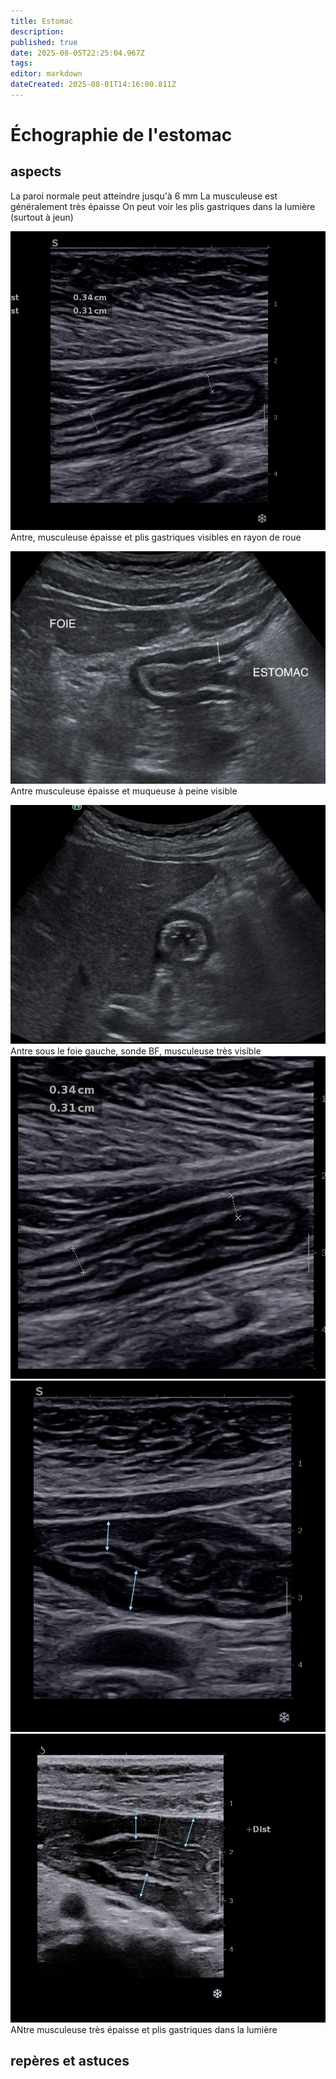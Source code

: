 ```yaml
---
title: Estomac
description: 
published: true
date: 2025-08-05T22:25:04.967Z
tags: 
editor: markdown
dateCreated: 2025-08-01T14:16:00.811Z
---
```


# Échographie de l'estomac
## aspects
La paroi normale peut atteindre jusqu'à 6 mm
La musculeuse est généralement très épaisse
On peut voir les plis gastriques dans la lumière (surtout à jeun)

![antre haute fréquence.jpg](/anatomie_typique/antre_hf2.jpg)
Antre, musculeuse épaisse et plis gastriques visibles en rayon de roue

![Antre sonde BF.jpg](/anatomie_typique/antre_bf.jpg)
Antre musculeuse épaisse et muqueuse à peine visible

![Antre, sonde BF.jpg](/anatomie_typique/antre_bf2.jpg)
Antre sous le foie gauche, sonde BF, musculeuse très visible
![antre_hff_2_copie.jpg](/anatomie_typique/antre_hff_2_copie.jpg)
![Antre sonde HF](/anatomie_typique/antre_hfff.jpg)
![Antre sonde HF](/anatomie_typique/antre_hffpie.jpg)
ANtre musculeuse très épaisse et plis gastriques dans la lumière
## repères et astuces